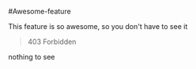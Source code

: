 #Awesome-feature

This feature is so awesome, so you don't have to see it

>403 Forbidden

nothing to see